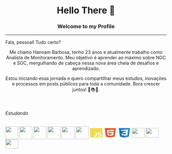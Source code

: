 <div align="center"> 
  <h1 >Hello There 🖖</h1>
  <h3 >Welcome to my Profile</h3>  
  <hr>
  <p align="justify">Fala, pessoal! Tudo certo?

Me chamo Hannam Barbosa, tenho 23 anos e atualmente trabalho como Analista de Monitoramento. Meu objetivo é aprender ao máximo sobre NOC e SOC, mergulhando de cabeça nessa nova área cheia de desafios e aprendizado.

Estou iniciando essa jornada e quero compartilhar meus estudos, inovações e processos em posts públicos para toda a comunidade. Bora crescer juntos! 🚀📚🤓.</p>
</div>

<div><br>
  <h6>Estudando</h6>
  <img align="center" height="40" width="40" src="https://github.com/user-attachments/assets/06b2c2ed-8b0f-43ba-8c64-0c59ad5a261f](https://upload.wikimedia.org/wikipedia/commons/b/bf/Zabbix_logo.png">
  <img align="center" height="40" width="40" src="https://upload.wikimedia.org/wikipedia/commons/thumb/a/a3/Zabbix_logo.svg/400px-Zabbix_logo.svg.png">
  <img align="center" height="40" width="40" src="https://github.com/user-attachments/assets/06b2c2ed-8b0f-43ba-8c64-0c59ad5a261f">
  <img align="center" height="40" width="40" src="https://github.com/user-attachments/assets/b9f72a6d-3853-4143-a014-0c0a6583f484">
  <img align="center" height="40" width="40" src="https://img.icons8.com/?size=100&id=9uVrNMu3Zx1K&format=png&color=000000">
  <img align="center" height="40" width="40" src="https://img.icons8.com/?size=100&id=fUGx53gD9Jof&format=png&color=000000">
  <img align="center" height="30" width="40" src="https://raw.githubusercontent.com/devicons/devicon/master/icons/javascript/javascript-plain.svg">
  <img align="center" height="30" width="40" src="https://raw.githubusercontent.com/devicons/devicon/master/icons/html5/html5-original.svg">
  <img align="center" height="30" width="40" src="https://raw.githubusercontent.com/devicons/devicon/master/icons/css3/css3-original.svg">
  <img align="center" height="30" width="40" src="https://cdn.jsdelivr.net/gh/devicons/devicon/icons/bootstrap/bootstrap-original-wordmark.svg" /> 
  <img align="center" height="30" width="40" src="https://cdn.jsdelivr.net/gh/devicons/devicon/icons/mysql/mysql-original.svg"/> 
  <img align="center" height="30" width="40" src="https://cdn.jsdelivr.net/gh/devicons/devicon/icons/php/php-original.svg" />      
</div>
